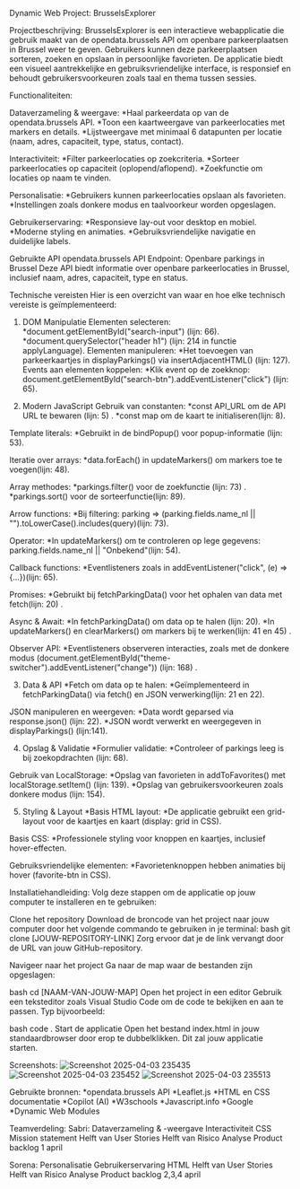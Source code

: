 Dynamic Web Project: BrusselsExplorer

Projectbeschrijving:
BrusselsExplorer is een interactieve webapplicatie die gebruik maakt van de opendata.brussels API om openbare parkeerplaatsen in Brussel weer te geven. Gebruikers kunnen deze parkeerplaatsen sorteren, zoeken en opslaan in persoonlijke favorieten. De applicatie biedt een visueel aantrekkelijke en gebruiksvriendelijke interface, is responsief en behoudt gebruikersvoorkeuren zoals taal en thema tussen sessies.

Functionaliteiten:

Dataverzameling & weergave:
*Haal parkeerdata op van de opendata.brussels API.
*Toon een kaartweergave van parkeerlocaties met markers en details.
*Lijstweergave met minimaal 6 datapunten per locatie (naam, adres, capaciteit, type, status, contact).

Interactiviteit:
*Filter parkeerlocaties op zoekcriteria.
*Sorteer parkeerlocaties op capaciteit (oplopend/aflopend).
*Zoekfunctie om locaties op naam te vinden.

Personalisatie:
*Gebruikers kunnen parkeerlocaties opslaan als favorieten.
*Instellingen zoals donkere modus en taalvoorkeur worden opgeslagen.

Gebruikerservaring:
*Responsieve lay-out voor desktop en mobiel.
*Moderne styling en animaties.
*Gebruiksvriendelijke navigatie en duidelijke labels.

Gebruikte API
opendata.brussels API Endpoint: Openbare parkings in Brussel 
Deze API biedt informatie over openbare parkeerlocaties in Brussel, inclusief naam, adres, capaciteit, type en status.

Technische vereisten
Hier is een overzicht van waar en hoe elke technisch vereiste is geïmplementeerd:

1. DOM Manipulatie
Elementen selecteren:
*document.getElementById("search-input") (lijn: 66).
*document.querySelector("header h1") (lijn: 214 in functie applyLanguage).
Elementen manipuleren:
*Het toevoegen van parkeerkaartjes in displayParkings() via insertAdjacentHTML() (lijn: 127).
Events aan elementen koppelen:
*Klik event op de zoekknop: document.getElementById("search-btn").addEventListener("click") (lijn: 65).

2. Modern JavaScript
Gebruik van constanten:
*const API_URL om de API URL te bewaren (lijn: 5) .
*const map om de kaart te initialiseren(lijn: 8).

Template literals:
*Gebruikt in de bindPopup() voor popup-informatie (lijn: 53).

Iteratie over arrays:
*data.forEach() in updateMarkers() om markers toe te voegen(lijn: 48).

Array methodes:
*parkings.filter() voor de zoekfunctie (lijn: 73) .
*parkings.sort() voor de sorteerfunctie(lijn: 89).

Arrow functions:
*Bij filtering: parking => (parking.fields.name_nl || "").toLowerCase().includes(query)(lijn: 73).

Operator:
*In updateMarkers() om te controleren op lege gegevens: parking.fields.name_nl || "Onbekend"(lijn: 54).

Callback functions:
*Eventlisteners zoals in addEventListener("click", (e) => {...})(lijn: 65).

Promises:
*Gebruikt bij fetchParkingData() voor het ophalen van data met fetch(lijn: 20) .

Async & Await:
*In fetchParkingData() om data op te halen (lijn: 20).
*In updateMarkers() en clearMarkers() om markers bij te werken(lijn: 41 en 45) .

Observer API:
*Eventlisteners observeren interacties, zoals met de donkere modus (document.getElementById("theme-switcher").addEventListener("change")) (lijn: 168) .

3. Data & API
*Fetch om data op te halen:
*Geïmplementeerd in fetchParkingData() via fetch() en JSON verwerking(lijn: 21 en 22).

JSON manipuleren en weergeven:
*Data wordt geparsed via response.json() (lijn: 22).
*JSON wordt verwerkt en weergegeven in displayParkings() (lijn:141).

4. Opslag & Validatie
*Formulier validatie:
*Controleer of parkings leeg is bij zoekopdrachten (lijn: 68).

Gebruik van LocalStorage:
*Opslag van favorieten in addToFavorites() met localStorage.setItem() (lijn: 139).
*Opslag van gebruikersvoorkeuren zoals donkere modus (lijn: 154).

5. Styling & Layout
*Basis HTML layout:
*De applicatie gebruikt een grid-layout voor de kaartjes en kaart (display: grid in CSS).

Basis CSS:
*Professionele styling voor knoppen en kaartjes, inclusief hover-effecten.

Gebruiksvriendelijke elementen:
*Favorietenknoppen hebben animaties bij hover (favorite-btn in CSS).

Installatiehandleiding:
Volg deze stappen om de applicatie op jouw computer te installeren en te gebruiken:

Clone het repository Download de broncode van het project naar jouw computer door het volgende commando te gebruiken in je terminal:
bash
git clone [JOUW-REPOSITORY-LINK]
Zorg ervoor dat je de link vervangt door de URL van jouw GitHub-repository.

Navigeer naar het project Ga naar de map waar de bestanden zijn opgeslagen:

bash
cd [NAAM-VAN-JOUW-MAP]
Open het project in een editor Gebruik een teksteditor zoals Visual Studio Code om de code te bekijken en aan te passen. Typ bijvoorbeeld:

bash
code .
Start de applicatie Open het bestand index.html in jouw standaardbrowser door erop te dubbelklikken. Dit zal jouw applicatie starten.

Screenshots:
![Screenshot 2025-04-03 235435](https://github.com/user-attachments/assets/8b81daa0-7e81-4374-aeef-f31e8d38efba)
![Screenshot 2025-04-03 235452](https://github.com/user-attachments/assets/2d6c1822-38da-4503-92a0-8a9c81a24c7a)
![Screenshot 2025-04-03 235513](https://github.com/user-attachments/assets/d059693a-8192-44b4-a73e-298762f1dced)

Gebruikte bronnen:
*opendata.brussels API
*Leaflet.js
*HTML en CSS documentatie
*Copilot (AI)
*W3schools
*Javascript.info
*Google
*Dynamic Web Modules

Teamverdeling:
Sabri:
Dataverzameling & -weergave
Interactiviteit
CSS
Mission statement
Helft van User Stories
Helft van Risico Analyse
Product backlog 1 april

Sorena:
Personalisatie
Gebruikerservaring
HTML
Helft van User Stories
Helft van Risico Analyse
Product backlog 2,3,4 april
